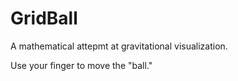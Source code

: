# GridBall

A mathematical attepmt at gravitational visualization.

Use your finger to move the "ball."
